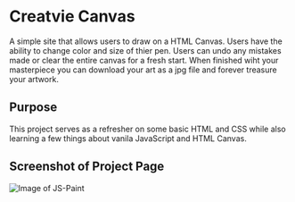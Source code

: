 # Creatvie Canvas
A simple site that allows users to draw on a HTML Canvas. Users have the ability to change color and size of thier pen. Users can undo any mistakes made or clear the entire canvas for a fresh start. When finished wiht your masterpiece you can download your art as a jpg file and forever treasure your artwork.

## Purpose
This project serves as a refresher on some basic HTML and CSS while also learning a few things about vanila JavaScript and HTML Canvas.

## Screenshot of Project Page
![Image of JS-Paint](https://github.com/TavisHix/CreativeCanvas/)
